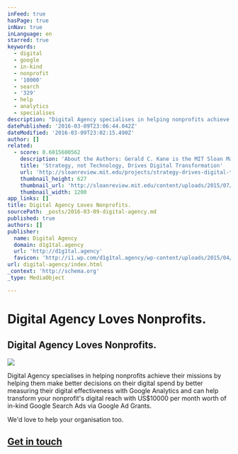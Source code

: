 ```yaml
---
inFeed: true
hasPage: true
inNav: true
inLanguage: en
starred: true
keywords:
  - digital
  - google
  - in-kind
  - nonprofit
  - '10000'
  - search
  - '329'
  - help
  - analytics
  - specialises
description: "Digital Agency specialises in helping nonprofits achieve their missions by helping them make better decisions on their digital spend by better measuring their digital effectiveness with Google Analytics and can help transform your nonprofit's digital reach with US$10000 per month worth of in-kind Google Search Ads via Google Ad Grants."
datePublished: '2016-03-09T23:06:44.042Z'
dateModified: '2016-03-09T23:02:15.490Z'
author: []
related:
  - score: 0.6015600562
    description: 'About the Authors: Gerald C. Kane is the MIT Sloan Management Review guest editor for the Digital Transformation Strategy Initiative. Doug Palmer is a principal in the Digital Business and Strategy practice of Deloitte Digital. Anh Nguyen Phillips is a senior manager within Deloitte Services LP, where she leads strategic thought leadership initiatives.'
    title: 'Strategy, not Technology, Drives Digital Transformation'
    url: 'http://sloanreview.mit.edu/projects/strategy-drives-digital-transformation/'
    thumbnail_height: 627
    thumbnail_url: 'http://sloanreview.mit.edu/content/uploads/2015/07/2015DLReport-1200-1200x627.jpg'
    thumbnail_width: 1200
app_links: []
title: Digital Agency Loves Nonprofits.
sourcePath: _posts/2016-03-09-digital-agency.md
published: true
authors: []
publisher:
  name: Digital Agency
  domain: d1g1tal.agency
  url: 'http://d1g1tal.agency'
  favicon: 'http://i1.wp.com/d1g1tal.agency/wp-content/uploads/2015/04/cropped-Google-Partner-Badge.png?fit=192%2C192'
url: digital-agency/index.html
_context: 'http://schema.org'
_type: MediaObject

---
```

# Digital Agency Loves Nonprofits.

<article style=""><h1>Digital Agency Loves Nonprofits.</h1><img src="https://s3-us-west-2.amazonaws.com/the-grid-img/p/4dbb75dcb578feb565b5e6d78426d2f5ca839039.png" /></article>

Digital Agency specialises in helping nonprofits achieve their missions by helping them make better decisions on their digital spend by better measuring their digital effectiveness with Google Analytics and can help transform your nonprofit's digital reach with US$10000 per month worth of in-kind Google Search Ads via Google Ad Grants.

We'd love to help your organisation too.

## [Get in touch][0]

[0]: http://d1g1tal.agency/for-nonprofits/